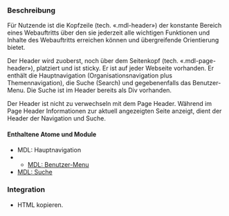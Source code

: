 ### Beschreibung
Für Nutzende ist die Kopfzeile (tech. «.mdl-header») der konstante Bereich eines Webauftritts über den sie jederzeit alle wichtigen Funktionen und Inhalte des Webauftritts erreichen können und übergreifende Orientierung bietet.
 
Der Header wird zuoberst, noch über dem Seitenkopf (tech. «.mdl-page-header»), platziert und ist sticky. Er ist auf jeder Webseite vorhanden. Er enthält die Hauptnavigation (Organisationsnavigation plus Themennavigation), die Suche (Search) und gegebenenfalls das Benutzer-Menu. Die Suche ist im Header bereits als Div vorhanden.
 
Der Header ist nicht zu verwechseln mit dem Page Header. Während im Page Header Informationen zur aktuell angezeigten Seite anzeigt, dient der Header der Navigation und Suche.
 
#### Enthaltene Atome und Module
* MDL: Hauptnavigation
* * <a href="../user_menu/user_menu.html">MDL: Benutzer-Menu</a>
* <a href="../search/search.html">MDL: Suche</a>
 
### Integration
* HTML kopieren.
